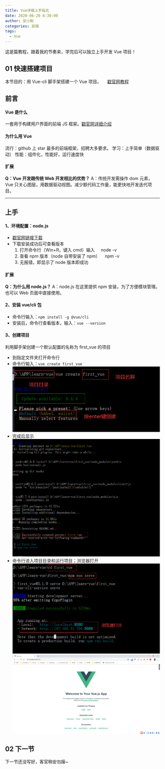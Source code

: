 ```yaml
---
title: Vue详细上手指北
date: 2020-06-20 8:30:00
author: 安小盼
categories: 前端
tags:
  - Vue
---
```


这是篇教程，跟着我的节奏来，学完后可以独立上手开发 Vue 项目！

## 01 快速搭建项目

本节目的：用 Vue-cli 脚手架搭建一个 Vue 项目。    
[戳官网教程](https://cli.vuejs.org/zh/guide/installation.html)

## 前言

#### Vue 是什么

一套用于构建用户界面的前端 JS 框架。[戳官网详细介绍](https://cn.vuejs.org/v2/guide/)

#### 为什么用 Vue

流行：github 上 star 最多的前端框架，招聘大多要求。
学习：上手简单（数据驱动）
性能：组件化，性能好，运行速度快

#### 扩展

**Q：Vue 开发跟传统 Web 开发相比的优势？**
A：传统开发需操作 dom 元素，Vue 只关心图层，用数据驱动视图。减少额代码工作量，能更快地开发迭代项目。

* * *

## 上手

#### 1、环境配置：node.js

- [戳官网链接下载](https://nodejs.org/zh-cn/)
- 下载安装成功后可查看版本
  1.  打开命令行（Win+R，键入 cmd）输入     node -v
  2.  查看 npm 版本（node 自带安装了 npm）    npm -v
  3.  无报错，即显示了 node 版本即成功

#### 扩展

**Q：为什么用 node.js？**
A：node.js 在这里提供 npm 安装，为了方便模块管理。也可以 Web 页面中直接使用。

#### 2、安装 vue/cli 包

- 命令行输入：`npm install -g @vue/cli`
- 安装后，命令行查看版本，输入：`vue --version`

#### 3、创建项目

利用脚手架创建一个默认配置的名称为 first_vue 的项目

- 到指定文件夹打开命令行
- 命令行输入：`vue create first_vue`
  ![](/static/vue/tutorial/chapter1_1.png)
- 完成后显示
  ![](/static/vue/tutorial/chapter1_2.png)
- 命令行进入项目目录和运行项目；浏览器打开
  ![](/static/vue/tutorial/chapter1_3.png)
  ![](/static/vue/tutorial/chapter1_4.png)

## 02 下一节

下一节还没写好，客官稍安勿躁~
